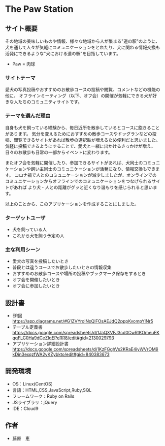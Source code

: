 # The Paw Station

## サイト概要
 その地域の美味しいものや情報、様々な地域から人が集まる"道の駅"のように、
犬を通して人々が気軽にコミュニケーションをとれたり、犬に関わる情報交換も活発にできるような"犬における道の駅"を目指しています。<br>
- Paw = 肉球

<!--アプリケーション完成後 Gif動画入れる-->

### サイトテーマ
愛犬の写真投稿やおすすめのお散歩コースの投稿や閲覧、コメントなどの機能の他に、
オフラインミーティング（以下、オフ会）の開催が気軽にできる犬が好きな人たちのコミュニティサイトです。

### テーマを選んだ理由
 自身も犬を飼っている経験から、毎日近所を散歩しているとコースに飽きることがあります。
気分を変えるためにおすすめの散歩コースやドッグランなどの投稿、閲覧できるサイトがあれば散歩の選択肢が増えるため便利だと思いました。
気軽に投稿できるようにすることで、愛犬と一緒に出かけるきっかけが増え、日々のお散歩も日常の一部からイベントに変わります。

 またオフ会を気軽に開催したり、参加できるサイトがあれば、犬同士のコミュニケーションや飼い主同士のコミュニケーションが活発になり、情報交換もできます。
コロナ禍で人とのコミュニケーションが減少しましたが、オンラインでのコミュニケーションからオフラインでのコミュニケーションをつなげられるサイトがあれば
より犬・人との距離がグッと近くなり温もりを感じられると思います。

以上のことから、このアプリケーションを作成することにしました。

### ターゲットユーザ
- 犬を飼っている人
- これから犬を飼う予定の人

### 主な利用シーン
- 愛犬の写真を投稿したいとき
- 普段とは違うコースでお散歩したいときの情報収集
- おすすめのお散歩コースや場所の投稿やブックマーク保存をするとき
- オフ会を開催したいとき
- オフ会に参加したいとき

<!--アプリケーション完成後 実装した機能の説明を入れる-->

<!--アプリケーション完成後 使用方法の説明入れる-->

## 設計書
- ER図 <br>
  https://app.diagrams.net/#G1ZVYrolNxQlFOsAEJdQ2pppKvompYlNr5
- テーブル定義書 <br>
  https://docs.google.com/spreadsheets/d/1JaQXVFJ3cd0CwRtKOmeuEKqqFLC0Ha9dCeZIqEPeRR8/edit#gid=2130029793
- アプリケーション詳細設計書 <br>
  https://docs.google.com/spreadsheets/d/1KzFGghVs2KRaE4iyWVrOM9kDin3exqzfWA2vKZybkto/edit#gid=840383673

## 開発環境
- OS：Linux(CentOS)
- 言語：HTML,CSS,JavaScript,Ruby,SQL
- フレームワーク：Ruby on Rails
- JSライブラリ：jQuery
- IDE：Cloud9

<!--## 使用素材-->
<!--- 現状まだ決まっていません-->

## 作者
- 藤原　恵
